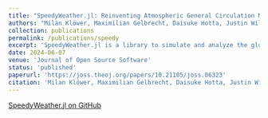 ```yaml
---
title: "SpeedyWeather.jl: Reinventing Atmospheric General Circulation Models towards Interactivity and Extensibility"
authors: "Milan Klöwer, Maximilian Gelbrecht, Daisuke Hotta, Justin Willmert, Simone Silvestri, Gregory L. Wagner, **Alistair White**, Sam Hatfield, Tom Kimpson, Navid C. Constantinou, and Chris Hill"
collection: publications
permalink: /publications/speedy
excerpt: 'SpeedyWeather.jl is a library to simulate and analyze the global atmospheric circulation...'
date: 2024-06-07
venue: 'Journal of Open Source Software'
status: 'published'
paperurl: 'https://joss.theoj.org/papers/10.21105/joss.06323'
citation: 'Milan Klöwer, Maximilian Gelbrecht, Daisuke Hotta, Justin Willmert, Simone Silvestri, Gregory L. Wagner, **Alistair White**, Sam Hatfield, Tom Kimpson, Navid C. Constantinou, and Chris Hill. SpeedyWeather.jl: Reinventing atmospheric general circulation models towards interactivity and extensibility. *Journal of Open Source Software*, 2024.'
---
```

[SpeedyWeather.jl on GitHub](https://github.com/SpeedyWeather/SpeedyWeather.jl)